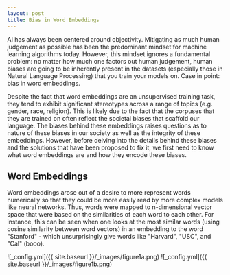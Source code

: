 ```yaml
---
layout: post
title: Bias in Word Embeddings
---
```

AI has always been centered around objectivity. Mitigating as much human judgement as possible has been the predominant mindset for machine learning algorithms today. However, this mindset ignores a fundamental problem: no matter how much one factors out human judgement, human biases are going to be inherently present in the datasets (especially those in Natural Language Processing) that you train your models on. Case in point: bias in word embeddings. 

Despite the fact that word embeddings are an unsupervised training task, they tend to exhibit significant stereotypes across a range of topics (e.g. gender, race, religion). This is likely due to the fact that the corpuses that they are trained on often reflect the societal biases that scaffold our language. The biases behind these embeddings raises questions as to nature of these biases in our society as well as the integrity of these embeddings. However, before delving into the details behind these biases and the solutions that have been proposed to fix it, we first need to know what word embeddings are and how they encode these biases.
  
## Word Embeddings
Word embeddings arose out of a desire to more represent words numerically so that they could be more easily read by more complex models like neural networks. Thus, words were mapped to n-dimensional vector space that were based on the similarities of each word to each other. For instance, this can be seen when one looks at the most similar words (using cosine similarity between word vectors) in an embedding to the word "Stanford" - which unsurprisingly give words like "Harvard", "USC", and "Cal" (booo).

![_config.yml]({{ site.baseurl }}/_images/figure1a.png)
![_config.yml]({{ site.baseurl }}/_images/figure1b.png)
